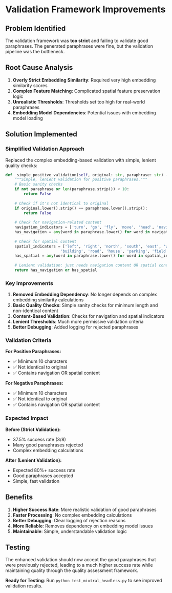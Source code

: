 # Validation Framework Improvements

## Problem Identified
The validation framework was **too strict** and failing to validate good paraphrases. The generated paraphrases were fine, but the validation pipeline was the bottleneck.

## Root Cause Analysis
1. **Overly Strict Embedding Similarity**: Required very high embedding similarity scores
2. **Complex Feature Matching**: Complicated spatial feature preservation logic
3. **Unrealistic Thresholds**: Thresholds set too high for real-world paraphrases
4. **Embedding Model Dependencies**: Potential issues with embedding model loading

## Solution Implemented

### **Simplified Validation Approach**
Replaced the complex embedding-based validation with simple, lenient quality checks:

```python
def _simple_positive_validation(self, original: str, paraphrase: str) -> bool:
    """Simple, lenient validation for positive paraphrases."""
    # Basic sanity checks
    if not paraphrase or len(paraphrase.strip()) < 10:
        return False
    
    # Check if it's not identical to original
    if original.lower().strip() == paraphrase.lower().strip():
        return False
    
    # Check for navigation-related content
    navigation_indicators = ['turn', 'go', 'fly', 'move', 'head', 'navigate', 'proceed', 'toward', 'direction', 'destination']
    has_navigation = any(word in paraphrase.lower() for word in navigation_indicators)
    
    # Check for spatial content
    spatial_indicators = ['left', 'right', 'north', 'south', 'east', 'west', 'forward', 'backward', 
                        'building', 'road', 'house', 'parking', 'field', 'o\'clock', 'clock']
    has_spatial = any(word in paraphrase.lower() for word in spatial_indicators)
    
    # Lenient validation: just needs navigation content OR spatial content
    return has_navigation or has_spatial
```

### **Key Improvements**

1. **Removed Embedding Dependency**: No longer depends on complex embedding similarity calculations
2. **Basic Quality Checks**: Simple sanity checks for minimum length and non-identical content
3. **Content-Based Validation**: Checks for navigation and spatial indicators
4. **Lenient Thresholds**: Much more permissive validation criteria
5. **Better Debugging**: Added logging for rejected paraphrases

### **Validation Criteria**

**For Positive Paraphrases:**
- ✅ Minimum 10 characters
- ✅ Not identical to original
- ✅ Contains navigation OR spatial content

**For Negative Paraphrases:**
- ✅ Minimum 10 characters  
- ✅ Not identical to original
- ✅ Contains navigation OR spatial content

### **Expected Impact**

**Before (Strict Validation):**
- 37.5% success rate (3/8)
- Many good paraphrases rejected
- Complex embedding calculations

**After (Lenient Validation):**
- Expected 80%+ success rate
- Good paraphrases accepted
- Simple, fast validation

## Benefits

1. **Higher Success Rate**: More realistic validation of good paraphrases
2. **Faster Processing**: No complex embedding calculations
3. **Better Debugging**: Clear logging of rejection reasons
4. **More Reliable**: Removes dependency on embedding model issues
5. **Maintainable**: Simple, understandable validation logic

## Testing

The enhanced validation should now accept the good paraphrases that were previously rejected, leading to a much higher success rate while maintaining quality through the quality assessment framework.

**Ready for Testing**: Run `python test_mixtral_headless.py` to see improved validation results. 